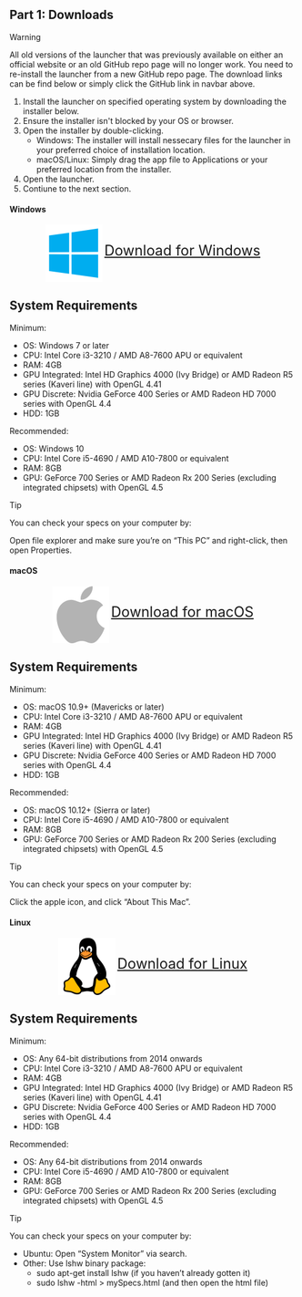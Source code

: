 Part 1: Downloads
---

> [!WARNING]
> All old versions of the launcher that was previously available on either an official website or an old GitHub repo page will no longer work. You need to re-install the launcher from a new GitHub repo page. The download links can be find below or simply click the GitHub link in navbar above.

1. Install the launcher on specified operating system by downloading the installer below.
2. Ensure the installer isn't blocked by your OS or browser.
3. Open the installer by double-clicking.
	- Windows: The installer will install nessecary files for the launcher in your preferred choice of installation location.
	- macOS/Linux: Simply drag the app file to Applications or your preferred location from the installer.
4. Open the launcher.
5. Contiune to the next section.

<!-- tabs:start -->

#### **Windows**

<div style="display:block;margin-left:auto;margin-right:auto;text-align:center"><img src="../img/windows.png" height="100" style="vertical-align:middle"> <a style="font-size:25px" href="https://github.com/CyberConnects2/TheWorldRCraftLauncher/releases/latest/download/TheWorldRCraftLauncher.exe">Download for Windows</a></div>

System Requirements
---

Minimum:
- OS: Windows 7 or later
- CPU: Intel Core i3-3210 / AMD A8-7600 APU or equivalent
- RAM: 4GB
- GPU Integrated: Intel HD Graphics 4000 (Ivy Bridge) or AMD Radeon R5 series (Kaveri line) with OpenGL 4.41
- GPU Discrete: Nvidia GeForce 400 Series or AMD Radeon HD 7000 series with OpenGL 4.4
- HDD: 1GB

Recommended:
- OS: Windows 10
- CPU: Intel Core i5-4690 / AMD A10-7800 or equivalent	
- RAM: 8GB
- GPU: GeForce 700 Series or AMD Radeon Rx 200 Series (excluding integrated chipsets) with OpenGL 4.5

> [!TIP]
> You can check your specs on your computer by:
>
> Open file explorer and make sure you’re on “This PC” and right-click, then open Properties.

#### **macOS**

<div style="display:block;margin-left:auto;margin-right:auto;text-align:center"><img src="../img/macos.png" height="100" style="vertical-align:middle"> <a style="font-size:25px" href="https://github.com/CyberConnects2/TheWorldRCraftLauncher/releases/latest/download/TheWorldRCraftLauncher.dmg">Download for macOS</a></div>

System Requirements
---

Minimum:
- OS: macOS 10.9+ (Mavericks or later)
- CPU: Intel Core i3-3210 / AMD A8-7600 APU or equivalent
- RAM: 4GB
- GPU Integrated: Intel HD Graphics 4000 (Ivy Bridge) or AMD Radeon R5 series (Kaveri line) with OpenGL 4.41
- GPU Discrete: Nvidia GeForce 400 Series or AMD Radeon HD 7000 series with OpenGL 4.4
- HDD: 1GB

Recommended:
- OS: macOS 10.12+ (Sierra or later)
- CPU: Intel Core i5-4690 / AMD A10-7800 or equivalent	
- RAM: 8GB
- GPU: GeForce 700 Series or AMD Radeon Rx 200 Series (excluding integrated chipsets) with OpenGL 4.5

> [!TIP]
> You can check your specs on your computer by:
>
> Click the apple icon, and click “About This Mac”.

#### **Linux**

<div style="display:block;margin-left:auto;margin-right:auto;text-align:center"><img src="../img/linux.png" height="100" style="vertical-align:middle"> <a style="font-size:25px" href="https://github.com/CyberConnects2/TheWorldRCraftLauncher/releases/latest/download/TheWorldRCraftLauncher.AppImage">Download for Linux</a></div>

System Requirements
---

Minimum:
- OS: Any 64-bit distributions from 2014 onwards
- CPU: Intel Core i3-3210 / AMD A8-7600 APU or equivalent
- RAM: 4GB
- GPU Integrated: Intel HD Graphics 4000 (Ivy Bridge) or AMD Radeon R5 series (Kaveri line) with OpenGL 4.41
- GPU Discrete: Nvidia GeForce 400 Series or AMD Radeon HD 7000 series with OpenGL 4.4
- HDD: 1GB

Recommended:
- OS: Any 64-bit distributions from 2014 onwards
- CPU: Intel Core i5-4690 / AMD A10-7800 or equivalent	
- RAM: 8GB
- GPU: GeForce 700 Series or AMD Radeon Rx 200 Series (excluding integrated chipsets) with OpenGL 4.5

> [!TIP]
> You can check your specs on your computer by:
>
> - Ubuntu: Open “System Monitor” via search.
> - Other: Use lshw binary package:
> 	- sudo apt-get install lshw (if you haven’t already gotten it)
> 	- sudo lshw -html > mySpecs.html (and then open the html file)

<!-- tabs:end -->
